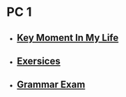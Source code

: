 # PC 1
+ ## [Key Moment In My Life][KEY_MOMENT]
+ ## [Exersices][EXERSICES]
+ ## [Grammar Exam][GRAMMAR]


[KEY_MOMENT]: ./A%20Key%20Moment%20In%20My%20Life.md
[EXERSICES]: ./Exersices.md
[GRAMMAR]: ./Grammar%20Exam.md